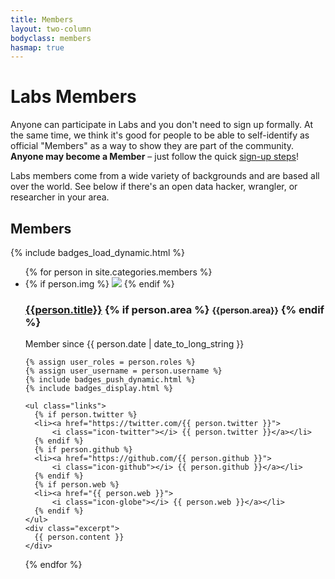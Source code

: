 ```yaml
---
title: Members
layout: two-column
bodyclass: members
hasmap: true
---
```


# Labs Members

Anyone can participate in Labs and you don't need to sign up formally. At the same
time, we think it's good for people to be able to self-identify as official
"Members" as a way to show they are part of the community. **Anyone may
become a Member** &ndash; just follow the quick [sign-up steps][signup]!

Labs members come from a wide variety of backgrounds and are based all
over the world.  See below if there's an open data hacker, wrangler,
or researcher in your area.

<div id="map"></div>

[signup]: /members/signup/

## Members

{% include badges_load_dynamic.html %}
<ul class="persons">
  {% for person in site.categories.members %}
  <li data-place="{{person.place}}" data-name="{{person.title}}" data-area="{{person.area}}" id="{{person.username}}" class="person {% cycle 'odd', 'even' %}">
    {% if person.img %}
    <img class="photo" src="{{person.img}}">
    {% endif %}
    <h3 class="name">
      <a href="{{person.username}}">{{person.title}}</a>
      {% if person.area %}
      <small class="area">{{person.area}}</small>
      {% endif %}
    </h3>
    <p class="joined"><i class="icon-time"></i> Member since <span class="date">{{ person.date | date_to_long_string }}</span></p>

    {% assign user_roles = person.roles %}
    {% assign user_username = person.username %}
    {% include badges_push_dynamic.html %}
    {% include badges_display.html %}

    <ul class="links">
      {% if person.twitter %}
      <li><a href="https://twitter.com/{{ person.twitter }}">
          <i class="icon-twitter"></i> {{ person.twitter }}</a></li>
      {% endif %}
      {% if person.github %}
      <li><a href="https://github.com/{{ person.github }}">
          <i class="icon-github"></i> {{ person.github }}</a></li>
      {% endif %}
      {% if person.web %}
      <li><a href="{{ person.web }}">
          <i class="icon-globe"></i> {{ person.web }}</a></li>
      {% endif %}
    </ul>
    <div class="excerpt">
      {{ person.content }}
    </div>
  </li>
  {% endfor %}
</ul>

<script src="/js/membermap.js"></script>
